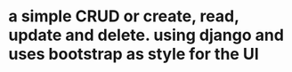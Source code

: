 #  a simple CRUD or create, read, update and delete. using django and uses bootstrap as style for the UI
